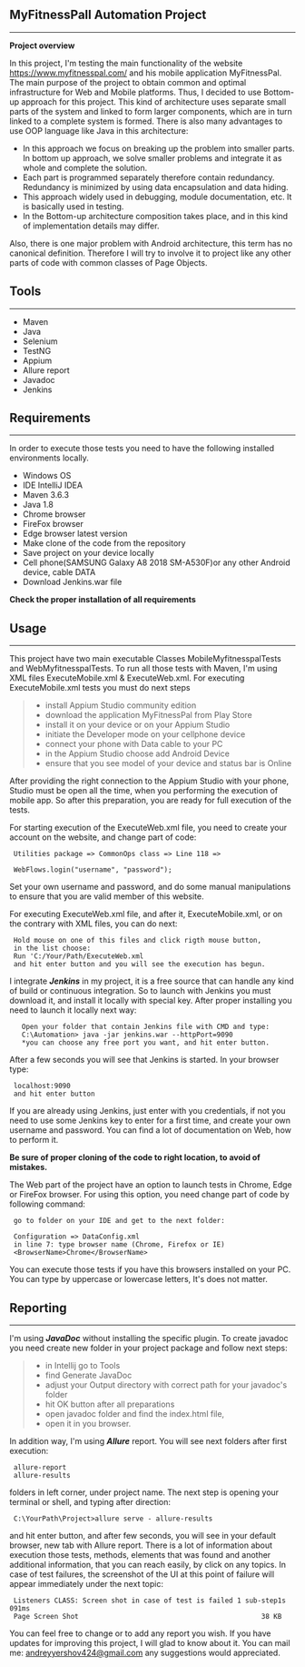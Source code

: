 ## MyFitnessPall Automation Project

***

**Project overview**

In this project, I'm testing the main functionality of
 the website https://www.myfitnesspal.com/ and his mobile application 
 MyFitnessPal.
  The main purpose of the project to obtain common and optimal 
 infrastructure for Web and Mobile platforms.
  Thus, I decided to use Bottom-up approach for this project. This kind of
 architecture uses separate small parts of the system and linked to
  form larger components, which are in turn linked to a complete
  system is formed.
  There is also many advantages to use OOP language like Java in this 
  architecture:
  
   - In this approach we focus on breaking up the problem into smaller parts.
   	In bottom up approach, we solve smaller problems and integrate it as whole
   	 and complete the solution.
   - Each part is programmed separately therefore contain redundancy.
   	Redundancy is minimized by using data encapsulation and data hiding.
   - This approach widely used in debugging, module documentation, etc.	It is 
   basically used in testing.
   - In the Bottom-up architecture composition takes place, and
    in this kind of implementation details may differ.
    
   Also, there is one major problem with Android architecture,
    this term has no canonical definition. Therefore I will try to involve it 
    to project like any other parts of code with common classes of Page Objects.
## Tools
 
 ***
 - Maven
 - Java
 - Selenium 
 - TestNG 
 - Appium 
 - Allure report
 - Javadoc
 - Jenkins
 
 ## Requirements
 
 ***
In order to execute those tests you need to
 have the following installed environments locally.
 - Windows OS
 - IDE IntelliJ IDEA
 - Maven 3.6.3 
 - Java 1.8
 - Chrome browser 
 - FireFox browser 
 - Edge browser latest version
 - Make clone of the code from the repository 
 - Save project on your device locally
 - Cell phone(SAMSUNG Galaxy A8 2018 SM-A530F)or any other Android device,
      cable DATA
 - Download Jenkins.war file
  
  **Check the proper installation of all requirements**
      
 ## Usage
 
  ***
   This project have two main executable Classes MobileMyfitnesspalTests and
   WebMyfitnesspalTests. To run all those tests with Maven, I'm using XML files
   ExecuteMobile.xml & ExecuteWeb.xml. For executing ExecuteMobile.xml tests
   you must do next steps
    
  >- install Appium Studio community edition
  >- download the application MyFitnessPal from Play Store
  >- install it on your device or on your Appium Studio
  >- initiate the Developer mode on your cellphone device
  >- connect your phone with Data cable to your PC
  >- in the Appium Studio choose add Android Device
  >- ensure that you see model of your device and status bar is Online
 
   After providing the right connection to the Appium Studio with your phone,
   Studio must be open all the time, when you performing the execution
   of mobile app. So after this preparation, you are ready for full execution
    of the tests.
    
  For starting execution of the ExecuteWeb.xml file, you need to create your
    account on the website, and change part of code: 
    
     Utilities package => CommonOps class => Line 118 =>
     
     WebFlows.login("username", "password");
      
   Set your own username and password, and do some manual manipulations to ensure
   that you are valid member of this website.   
  
   For executing ExecuteWeb.xml file, and after it, ExecuteMobile.xml, or 
   on the contrary with XML files, you can do next:
       
     Hold mouse on one of this files and click rigth mouse button,
     in the list choose:
     Run 'C:/Your/Path/ExecuteWeb.xml
     and hit enter button and you will see the execution has begun.
   
    
   I integrate ***Jenkins*** in my project, it is a free source that can handle
    any kind of build or continuous integration. So to launch with Jenkins
    you must download it, and install it locally with special key.
    After proper installing you need to launch it locally next way:
    
       Open your folder that contain Jenkins file with CMD and type:
       C:\Automation> java -jar jenkins.war --httpPort=9090
       *you can choose any free port you want, and hit enter button.
       
   After a few seconds you will see that Jenkins is started. 
   In your browser type:
   
     localhost:9090
     and hit enter button
     
  If you are already using Jenkins, just enter with you credentials, if not
  you need to use some Jenkins key to enter for a first time,
   and create your own username and password.
    You can find a lot of documentation on Web, how to perform it.
  
  **Be sure of
   proper cloning of the code to right location, to avoid of mistakes.**  
  
 The Web part of the project have an option to launch tests in Chrome,
  Edge or FireFox browser. For using this option,
   you need change part of code by following command: 
   
     go to folder on your IDE and get to the next folder:
     
     Configuration => DataConfig.xml  
     in line 7: type browser name (Chrome, Firefox or IE)
     <BrowserName>Chrome</BrowserName>
    
 
   You can execute those tests if you have this browsers installed on your PC. 
   You can type by uppercase or lowercase letters, It's does not matter.
   
## Reporting

***

I'm using ***JavaDoc*** without installing the specific plugin. To create
 javadoc you need create new folder in your project package and follow
 next steps:
 
 >- in Intellij go to Tools
 >- find Generate JavaDoc 
 >- adjust your Output directory with correct path for your javadoc's folder
 >- hit OK button after all preparations
 >- open javadoc folder and find the index.html file,
 >- open it in you browser.  
 
    
  In addition way, I'm using ***Allure*** report. You will see
  next folders after first execution:
  
     allure-report
     allure-results 
     
   folders in left corner, under project name. The next step is
   opening your terminal or shell, and typing after direction: 
   
     C:\YourPath\Project>allure serve - allure-results
     
   and hit enter button, and after few seconds, you will see 
   in your default browser, new tab with Allure report.
   There is a lot of information about execution those tests, methods, 
   elements that was found and another additional information,
    that you can reach easily, by click on any topics.
   In case of test failures, the screenshot of the UI 
   at this point of failure will appear immediately
    under the next topic:
    
     Listeners CLASS: Screen shot in case of test is failed 1 sub-step1s 091ms
     Page Screen Shot                                             38 KB
     
  You can feel free to change or to add any report you wish. If you have  
  updates for improving this project, I will glad to know about it. 
You can mail me: andreyyershov424@gmail.com any suggestions would appreciated.